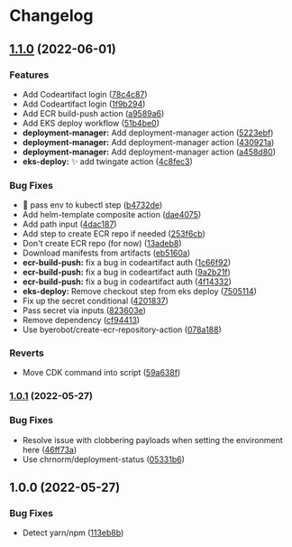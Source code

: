 # Changelog

## [1.1.0](https://github.com/byerobot/actions/compare/v1.0.1...v1.1.0) (2022-06-01)


### Features

* Add Codeartifact login ([78c4c87](https://github.com/byerobot/actions/commit/78c4c87608cfcfbfdf086a7caeb08fd2d1036ab5))
* Add Codeartifact login ([1f9b294](https://github.com/byerobot/actions/commit/1f9b2942b0a364faf7b74ab4f4d08532b4ecda21))
* Add ECR build-push action ([a9589a6](https://github.com/byerobot/actions/commit/a9589a692bb37615e06a3865ffedb5cedf6b225d))
* Add EKS deploy workflow ([51b4be0](https://github.com/byerobot/actions/commit/51b4be0c485e1fe41d1b9dac0acb9151ef348aee))
* **deployment-manager:** Add deployment-manager action ([5223ebf](https://github.com/byerobot/actions/commit/5223ebf5f6b15112068228a729921dce312dacd7))
* **deployment-manager:** Add deployment-manager action ([430921a](https://github.com/byerobot/actions/commit/430921a35f9cadafc7e50e6874f3498d3ca786e4))
* **deployment-manager:** Add deployment-manager action ([a458d80](https://github.com/byerobot/actions/commit/a458d80a9b046c5668af4d86fd3c3d64e6902ff0))
* **eks-deploy:** :sparkles: add twingate action ([4c8fec3](https://github.com/byerobot/actions/commit/4c8fec35e92da02eb23d15a2ea2b1cabb3fb3a0e))


### Bug Fixes

* :bug: pass env to kubectl step ([b4732de](https://github.com/byerobot/actions/commit/b4732de2c3cbb79b403408a421eb5bd3eb46fd17))
* Add helm-template composite action ([dae4075](https://github.com/byerobot/actions/commit/dae40758a0beb796eccc793b2c80e237d0b64c55))
* Add path input ([4dac187](https://github.com/byerobot/actions/commit/4dac187eb1ed7252c7de91b422e95193cffad8d0))
* Add step to create ECR repo if needed ([253f6cb](https://github.com/byerobot/actions/commit/253f6cba7536f73d9ea3b67bc240682853fce471))
* Don't create ECR repo (for now) ([13adeb8](https://github.com/byerobot/actions/commit/13adeb8d46803c1c4e31d22a6bf1d7bd14b006cb))
* Download manifests from artifacts ([eb5160a](https://github.com/byerobot/actions/commit/eb5160a15683ca7860be099c4bdf4852a3829f38))
* **ecr-build-push:** fix a bug in codeartifact auth ([1c66f92](https://github.com/byerobot/actions/commit/1c66f92c9792fdd03d05f6b86eb0907dd244408d))
* **ecr-build-push:** fix a bug in codeartifact auth ([9a2b21f](https://github.com/byerobot/actions/commit/9a2b21ff006672ebb99d79cfde64ee727c3cde70))
* **ecr-build-push:** fix a bug in codeartifact auth ([4f14332](https://github.com/byerobot/actions/commit/4f14332bc59c6ec3d74b1eedc586dc7e017fd006))
* **eks-deploy:** Remove checkout step from eks deploy ([7505114](https://github.com/byerobot/actions/commit/75051148eaefd2a1bc09bde53c7ef71f0862c3b4))
* Fix up the secret conditional ([4201837](https://github.com/byerobot/actions/commit/42018375064a9d64dff6de28c3b93fccd4176b26))
* Pass secret via inputs ([823603e](https://github.com/byerobot/actions/commit/823603e7c9fc048acbf7b42c17489253d679fc64))
* Remove dependency ([cf94413](https://github.com/byerobot/actions/commit/cf9441361bf14c3c449592f19a010f394fda6811))
* Use byerobot/create-ecr-repository-action ([078a188](https://github.com/byerobot/actions/commit/078a18895b016c4ef201af85a0ca6d54d405b5f1))


### Reverts

* Move CDK command into script ([59a638f](https://github.com/byerobot/actions/commit/59a638ffb030aa2ac53c4fbe92d34300e683e6a5))

### [1.0.1](https://github.com/byerobot/cdk-action/compare/v1.0.0...v1.0.1) (2022-05-27)


### Bug Fixes

* Resolve issue with clobbering payloads when setting the environment here ([46ff73a](https://github.com/byerobot/cdk-action/commit/46ff73a6382d940691f60534ccaab5774cbbd3be))
* Use chrnorm/deployment-status ([05331b6](https://github.com/byerobot/cdk-action/commit/05331b6c03f819eae994129b638cd23c5c3d68dc))

## 1.0.0 (2022-05-27)


### Bug Fixes

* Detect yarn/npm ([113eb8b](https://github.com/byerobot/cdk-action/commit/113eb8b320ac8c39c865f2e0cc1463c123b42315))
